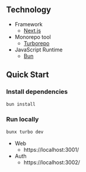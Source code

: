 ## Technology

- Framework
  - [Next.js](https://github.com/vercel/next.js)
- Monorepo tool
  - [Turborepo](https://github.com/vercel/turbo)
- JavaScript Runtime
  - [Bun](https://github.com/oven-sh/bun)

## Quick Start

### Install dependencies

```sh
bun install
```

### Run locally

```sh
bunx turbo dev
```

- Web
  - https://localhost:3001/
- Auth
  - https://localhost:3002/
